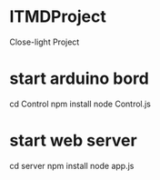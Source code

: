 # ITMDProject
Close-light Project

# start arduino bord
cd Control
npm install
node Control.js


# start web server
cd server
npm install
node app.js
